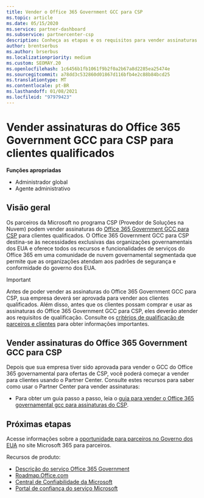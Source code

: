 ```yaml
---
title: Vender o Office 365 Government GCC para CSP
ms.topic: article
ms.date: 05/15/2020
ms.service: partner-dashboard
ms.subservice: partnercenter-csp
description: Conheça as etapas e os requisitos para vender assinaturas para o GCC do Office 365 governamental para CSP para clientes ou prestadores de Estados Unidos qualificados do governo.
author: brentserbus
ms.author: brserbus
ms.localizationpriority: medium
ms.custom: SEOMAY.20
ms.openlocfilehash: 1c6456b1fb1061f9b2f0a2b67a8d2285ea25474e
ms.sourcegitcommit: a78dd3c532860d01867d116bfb4e2c88b84bcd25
ms.translationtype: MT
ms.contentlocale: pt-BR
ms.lasthandoff: 01/08/2021
ms.locfileid: "97979423"
---
```

# <a name="sell-office-365-government-gcc-for-csp-subscriptions-to-qualified-customers"></a>Vender assinaturas do Office 365 Government GCC para CSP para clientes qualificados

**Funções apropriadas**

- Administrador global
- Agente administrativo


## <a name="overview"></a>Visão geral

Os parceiros da Microsoft no programa CSP (Provedor de Soluções na Nuvem) podem vender assinaturas do [Office 365 Government GCC para CSP](https://www.microsoft.com/microsoft-365/partners/governmentforCSP) para clientes qualificados. O Office 365 Government GCC para CSP destina-se às necessidades exclusivas das organizações governamentais dos EUA e oferece todos os recursos e funcionalidades de serviços do Office 365 em uma comunidade de nuvem governamental segmentada que permite que as organizações atendam aos padrões de segurança e conformidade do governo dos EUA. 

>[!IMPORTANT] 
>Antes de poder vender as assinaturas do Office 365 Government GCC para CSP, sua empresa deverá ser aprovada para vender aos clientes qualificados. Além disso, antes que os clientes possam comprar e usar as assinaturas do Office 365 Government GCC para CSP, eles deverão atender aos requisitos de qualificação. Consulte os [critérios de qualificação de parceiros e clientes](csp-gcc-validate.md) para obter informações importantes.


## <a name="sell-office-365-government-gcc-for-csp-subscriptions"></a>Vender assinaturas do Office 365 Government GCC para CSP

Depois que sua empresa tiver sido aprovada para vender o GCC do Office 365 governamental para ofertas de CSP, você poderá começar a vender para clientes usando o Partner Center. Consulte estes recursos para saber como usar o Partner Center para vender assinaturas: 

- Para obter um guia passo a passo, leia o [guia para vender o Office 365 governamental gcc para assinaturas do CSP](https://go.microsoft.com/fwlink/?linkid=2007323).  


## <a name="next-steps"></a>Próximas etapas

Acesse informações sobre a [oportunidade para parceiros no Governo dos EUA](https://www.microsoft.com/microsoft-365/partners/governmentforCSP) no site Microsoft 365 para parceiros.

Recursos de produto:

- [Descrição do serviço Office 365 Government](/office365/servicedescriptions/office-365-platform-service-description/office-365-us-government/office-365-us-government)
- [Roadmap.Office.com](https://products.office.com/business/office-365-roadmap)
- [Central de Confiabilidade da Microsoft](https://www.microsoft.com/TrustCenter/)
- [Portal de confiança do serviço Microsoft](https://aka.ms/STP)
